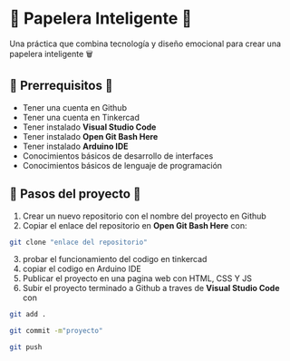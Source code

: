 #  🐹 Papelera Inteligente 🐹

Una práctica que combina tecnología y diseño emocional para crear una papelera inteligente 🗑️

##  🐾 Prerrequisitos 🐾

- Tener una cuenta en Github
- Tener una cuenta en Tinkercad
- Tener instalado **Visual Studio Code**
- Tener instalado **Open Git Bash Here**
- Tener instalado **Arduino IDE**
- Conocimientos básicos de desarrollo de interfaces 
- Conocimientos básicos de lenguaje de programación 

##  🐶 Pasos del proyecto 🐶

 1. Crear un nuevo repositorio con el nombre del proyecto en Github
 2. Copiar el enlace del repositorio en **Open Git Bash Here** con:

```bash
git clone "enlace del repositorio"
```
 3. probar el funcionamiento del codigo en tinkercad
 4. copiar el codigo en Arduino IDE
 5. Publicar el proyecto en una pagina web con HTML, CSS Y JS
 6. Subir el proyecto terminado a Github a traves de **Visual Studio Code** con
```bash
git add .
```
```bash
git commit -m"proyecto"
```
```bash
git push
```




